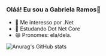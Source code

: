 ### Oláá! Eu sou a Gabriela Ramos👋

- 🔭 Me interesso por .Net
- 🌱 Estudando Dot Net Core
- 😄 Pronomes: ela/dela.

![Anurag's GitHub stats](https://github-readme-stats.vercel.app/api?username=grrramoss&show_icons=true&theme=radical)


